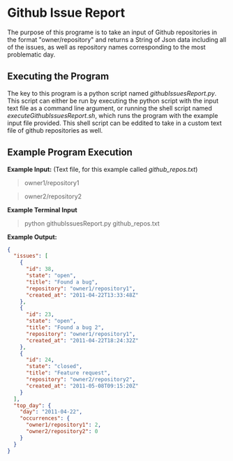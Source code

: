 # Github Issue Report
The purpose of this programe is to take an input of Github repositories in the format "owner/repository" and returns a String of Json data including all of the issues, as well as repository names corresponding to the most problematic day.

## Executing the Program
The key to this program is a python script named _githubIssuesReport.py_. This script can either be run by executing the python script with the input text file as a command line argument, or running the shell script named _executeGithubIssuesReport.sh_, which runs the program with the example input file provided. This shell script can be eddited to take in a custom text file of github repositories as well.

## Example Program Execution
**Example Input:** (Text file, for this example called _github_repos.txt_)
> owner1/repository1

> owner2/repository2

**Example Terminal Input**
> python githubIssuesReport.py github_repos.txt

**Example Output:**
```json
{
  "issues": [
    {
      "id": 38,
      "state": "open",
      "title": "Found a bug",
      "repository": "owner1/repository1",
      "created_at": "2011-04-22T13:33:48Z"
    },
    {
      "id": 23,
      "state": "open",
      "title": "Found a bug 2",
      "repository": "owner1/repository1",
      "created_at": "2011-04-22T18:24:32Z"
    },
    {
      "id": 24,
      "state": "closed",
      "title": "Feature request",
      "repository": "owner2/repository2",
      "created_at": "2011-05-08T09:15:20Z"
    }
  ],
  "top_day": {
    "day": "2011-04-22",
    "occurrences": {
      "owner1/repository1": 2,
      "owner2/repository2": 0
    }
  }
}
```

